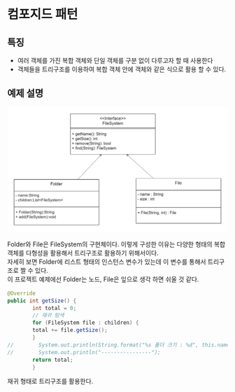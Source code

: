 # 컴포지드 패턴

## 특징
- 여러 객체를 가진 복합 객체와 단일 객체를 구분 없이 다루고자 할 때 사용한다
- 객체들을 트리구조를 이용하여 복합 객체 안에 객체와 같은 식으로 활용 할 수 있다.



## 예제 설명
![image](composite_uml.jpg)

Folder와 File은  FileSystem의 구현체이다. 이렇게 구성한 이유는 다양한 형태의 복합 객체를 
다형성을 활용해서 트리구조로 활용하기 위해서이다.
<br>
자세히 보면 Folder에 리스트 형태의 인스턴스 변수가 있는데 이 변수를 통해서 트리구조로 짤 수 있다.
<br>
이 프로젝트 예제에선 Folder는 노드, File은 잎으로 생각 하면 쉬울 것 같다.


```java
@Override
public int getSize() {
        int total = 0;
        // 재귀 탐색
        for (FileSystem file : children) {
        total += file.getSize(); 
        }
//        System.out.println(String.format("%s 폴더 크기 : %d", this.name, total));
//        System.out.println("----------------");
        return total;
        }
```
재귀 형태로 트리구조를 활용한다.
